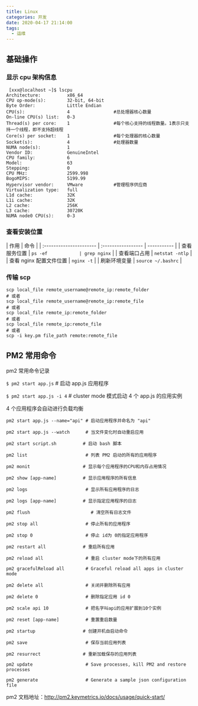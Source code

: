 ```yaml
---
title: Linux
categories: 开发
date: 2020-04-17 21:14:00
tags:
  - 运维
---
```


## 基础操作

### 显示 cpu 架构信息

```
 [xxx@localhost ~]$ lscpu
Architecture:          x86_64
CPU op-mode(s):        32-bit, 64-bit
Byte Order:            Little Endian
CPU(s):                4　　　　　　　　　　#总处理器核心数量
On-line CPU(s) list:   0-3
Thread(s) per core:    1　　　　　　　　　　#每个核心支持的线程数量。1表示只支持一个线程，即不支持超线程
Core(s) per socket:    1　　　　　　　　　　#每个处理器的核心数量
Socket(s):             4　　　　　　　　　　#处理器数量
NUMA node(s):          1
Vendor ID:             GenuineIntel
CPU family:            6
Model:                 63
Stepping:              0
CPU MHz:               2599.998
BogoMIPS:              5199.99
Hypervisor vendor:     VMware　　　　　　　#管理程序供应商
Virtualization type:   full
L1d cache:             32K
L1i cache:             32K
L2 cache:              256K
L3 cache:              30720K
NUMA node0 CPU(s):     0-3
```

### 查看安装位置

| 作用                    | 命令               |
| :---------------------- | :----------------- | ----------- |
| 查看服务位置            | `ps -ef            | grep nginx` |
| 查看端口占用            | `netstat -ntlp`    |
| 查看 nginx 配置文件位置 | `nginx -t`         |
| 刷新环境变量            | `source ~/.bashrc` |

### 传输 scp

```shell
scp local_file remote_username@remote_ip:remote_folder
# 或者
scp local_file remote_username@remote_ip:remote_file
# 或者
scp local_file remote_ip:remote_folder
# 或者
scp local_file remote_ip:remote_file
# 或者
scp -i key.pm file_path remote:remote_file
```

## PM2 常用命令

pm2 常用命令记录

`$ pm2 start app.js` # 启动 app.js 应用程序

`$ pm2 start app.js -i 4` # cluster mode 模式启动 4 个 app.js 的应用实例

4 个应用程序会自动进行负载均衡

```
pm2 start app.js --name="api" # 启动应用程序并命名为 "api"

pm2 start app.js --watch      # 当文件变化时自动重启应用

pm2 start script.sh          # 启动 bash 脚本

pm2 list                      # 列表 PM2 启动的所有的应用程序

pm2 monit                    # 显示每个应用程序的CPU和内存占用情况

pm2 show [app-name]          # 显示应用程序的所有信息

pm2 logs                      # 显示所有应用程序的日志

pm2 logs [app-name]          # 显示指定应用程序的日志

pm2 flush                       # 清空所有日志文件

pm2 stop all                  # 停止所有的应用程序

pm2 stop 0                    # 停止 id为 0的指定应用程序

pm2 restart all              # 重启所有应用

pm2 reload all                # 重启 cluster mode下的所有应用

pm2 gracefulReload all        # Graceful reload all apps in cluster mode

pm2 delete all                # 关闭并删除所有应用

pm2 delete 0                  # 删除指定应用 id 0

pm2 scale api 10              # 把名字叫api的应用扩展到10个实例

pm2 reset [app-name]          # 重置重启数量

pm2 startup                  # 创建开机自启动命令

pm2 save                      # 保存当前应用列表

pm2 resurrect                # 重新加载保存的应用列表

pm2 update                    # Save processes, kill PM2 and restore processes

pm2 generate                  # Generate a sample json configuration file
```

pm2 文档地址：<http://pm2.keymetrics.io/docs/usage/quick-start/>
